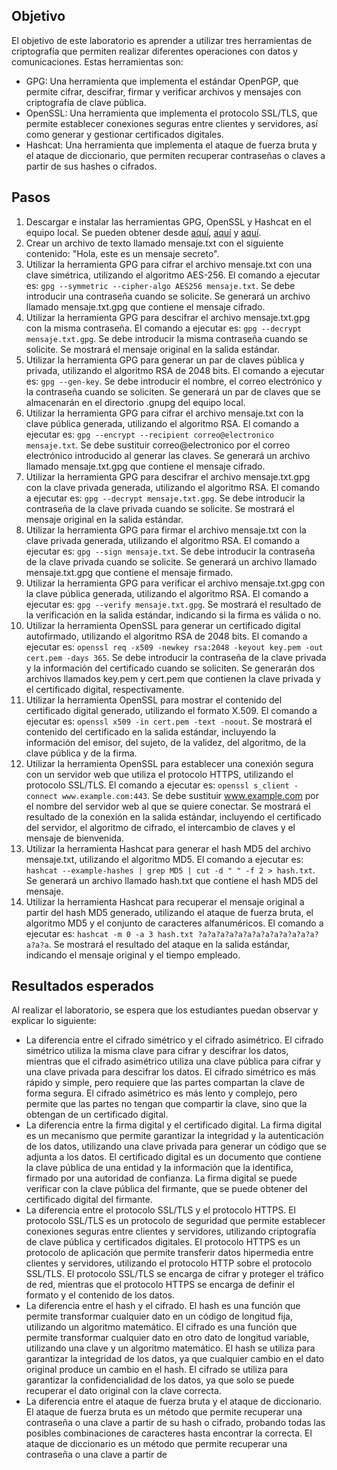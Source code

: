 ## Objetivo

El objetivo de este laboratorio es aprender a utilizar tres herramientas de criptografía que permiten realizar diferentes operaciones con datos y comunicaciones. Estas herramientas son:

- GPG: Una herramienta que implementa el estándar OpenPGP, que permite cifrar, descifrar, firmar y verificar archivos y mensajes con criptografía de clave pública.
- OpenSSL: Una herramienta que implementa el protocolo SSL/TLS, que permite establecer conexiones seguras entre clientes y servidores, así como generar y gestionar certificados digitales.
- Hashcat: Una herramienta que implementa el ataque de fuerza bruta y el ataque de diccionario, que permiten recuperar contraseñas o claves a partir de sus hashes o cifrados.

## Pasos

1. Descargar e instalar las herramientas GPG, OpenSSL y Hashcat en el equipo local. Se pueden obtener desde [aquí](https://www.gnupg.org/download/), [aquí](https://www.openssl.org/source/) y [aquí](https://hashcat.net/hashcat/).
2. Crear un archivo de texto llamado mensaje.txt con el siguiente contenido: "Hola, este es un mensaje secreto".
3. Utilizar la herramienta GPG para cifrar el archivo mensaje.txt con una clave simétrica, utilizando el algoritmo AES-256. El comando a ejecutar es: `gpg --symmetric --cipher-algo AES256 mensaje.txt`. Se debe introducir una contraseña cuando se solicite. Se generará un archivo llamado mensaje.txt.gpg que contiene el mensaje cifrado.
4. Utilizar la herramienta GPG para descifrar el archivo mensaje.txt.gpg con la misma contraseña. El comando a ejecutar es: `gpg --decrypt mensaje.txt.gpg`. Se debe introducir la misma contraseña cuando se solicite. Se mostrará el mensaje original en la salida estándar.
5. Utilizar la herramienta GPG para generar un par de claves pública y privada, utilizando el algoritmo RSA de 2048 bits. El comando a ejecutar es: `gpg --gen-key`. Se debe introducir el nombre, el correo electrónico y la contraseña cuando se soliciten. Se generará un par de claves que se almacenarán en el directorio .gnupg del equipo local.
6. Utilizar la herramienta GPG para cifrar el archivo mensaje.txt con la clave pública generada, utilizando el algoritmo RSA. El comando a ejecutar es: `gpg --encrypt --recipient correo@electronico mensaje.txt`. Se debe sustituir correo@electronico por el correo electrónico introducido al generar las claves. Se generará un archivo llamado mensaje.txt.gpg que contiene el mensaje cifrado.
7. Utilizar la herramienta GPG para descifrar el archivo mensaje.txt.gpg con la clave privada generada, utilizando el algoritmo RSA. El comando a ejecutar es: `gpg --decrypt mensaje.txt.gpg`. Se debe introducir la contraseña de la clave privada cuando se solicite. Se mostrará el mensaje original en la salida estándar.
8. Utilizar la herramienta GPG para firmar el archivo mensaje.txt con la clave privada generada, utilizando el algoritmo RSA. El comando a ejecutar es: `gpg --sign mensaje.txt`. Se debe introducir la contraseña de la clave privada cuando se solicite. Se generará un archivo llamado mensaje.txt.gpg que contiene el mensaje firmado.
9. Utilizar la herramienta GPG para verificar el archivo mensaje.txt.gpg con la clave pública generada, utilizando el algoritmo RSA. El comando a ejecutar es: `gpg --verify mensaje.txt.gpg`. Se mostrará el resultado de la verificación en la salida estándar, indicando si la firma es válida o no.
10. Utilizar la herramienta OpenSSL para generar un certificado digital autofirmado, utilizando el algoritmo RSA de 2048 bits. El comando a ejecutar es: `openssl req -x509 -newkey rsa:2048 -keyout key.pem -out cert.pem -days 365`. Se debe introducir la contraseña de la clave privada y la información del certificado cuando se soliciten. Se generarán dos archivos llamados key.pem y cert.pem que contienen la clave privada y el certificado digital, respectivamente.
11. Utilizar la herramienta OpenSSL para mostrar el contenido del certificado digital generado, utilizando el formato X.509. El comando a ejecutar es: `openssl x509 -in cert.pem -text -noout`. Se mostrará el contenido del certificado en la salida estándar, incluyendo la información del emisor, del sujeto, de la validez, del algoritmo, de la clave pública y de la firma.
12. Utilizar la herramienta OpenSSL para establecer una conexión segura con un servidor web que utiliza el protocolo HTTPS, utilizando el protocolo SSL/TLS. El comando a ejecutar es: `openssl s_client -connect www.example.com:443`. Se debe sustituir www.example.com por el nombre del servidor web al que se quiere conectar. Se mostrará el resultado de la conexión en la salida estándar, incluyendo el certificado del servidor, el algoritmo de cifrado, el intercambio de claves y el mensaje de bienvenida.
13. Utilizar la herramienta Hashcat para generar el hash MD5 del archivo mensaje.txt, utilizando el algoritmo MD5. El comando a ejecutar es: `hashcat --example-hashes | grep MD5 | cut -d " " -f 2 > hash.txt`. Se generará un archivo llamado hash.txt que contiene el hash MD5 del mensaje.
14. Utilizar la herramienta Hashcat para recuperar el mensaje original a partir del hash MD5 generado, utilizando el ataque de fuerza bruta, el algoritmo MD5 y el conjunto de caracteres alfanuméricos. El comando a ejecutar es: `hashcat -m 0 -a 3 hash.txt ?a?a?a?a?a?a?a?a?a?a?a?a?a?a?a?a`. Se mostrará el resultado del ataque en la salida estándar, indicando el mensaje original y el tiempo empleado.

## Resultados esperados

Al realizar el laboratorio, se espera que los estudiantes puedan observar y explicar lo siguiente:

- La diferencia entre el cifrado simétrico y el cifrado asimétrico. El cifrado simétrico utiliza la misma clave para cifrar y descifrar los datos, mientras que el cifrado asimétrico utiliza una clave pública para cifrar y una clave privada para descifrar los datos. El cifrado simétrico es más rápido y simple, pero requiere que las partes compartan la clave de forma segura. El cifrado asimétrico es más lento y complejo, pero permite que las partes no tengan que compartir la clave, sino que la obtengan de un certificado digital.
- La diferencia entre la firma digital y el certificado digital. La firma digital es un mecanismo que permite garantizar la integridad y la autenticación de los datos, utilizando una clave privada para generar un código que se adjunta a los datos. El certificado digital es un documento que contiene la clave pública de una entidad y la información que la identifica, firmado por una autoridad de confianza. La firma digital se puede verificar con la clave pública del firmante, que se puede obtener del certificado digital del firmante.
- La diferencia entre el protocolo SSL/TLS y el protocolo HTTPS. El protocolo SSL/TLS es un protocolo de seguridad que permite establecer conexiones seguras entre clientes y servidores, utilizando criptografía de clave pública y certificados digitales. El protocolo HTTPS es un protocolo de aplicación que permite transferir datos hipermedia entre clientes y servidores, utilizando el protocolo HTTP sobre el protocolo SSL/TLS. El protocolo SSL/TLS se encarga de cifrar y proteger el tráfico de red, mientras que el protocolo HTTPS se encarga de definir el formato y el contenido de los datos.
- La diferencia entre el hash y el cifrado. El hash es una función que permite transformar cualquier dato en un código de longitud fija, utilizando un algoritmo matemático. El cifrado es una función que permite transformar cualquier dato en otro dato de longitud variable, utilizando una clave y un algoritmo matemático. El hash se utiliza para garantizar la integridad de los datos, ya que cualquier cambio en el dato original produce un cambio en el hash. El cifrado se utiliza para garantizar la confidencialidad de los datos, ya que solo se puede recuperar el dato original con la clave correcta.
- La diferencia entre el ataque de fuerza bruta y el ataque de diccionario. El ataque de fuerza bruta es un método que permite recuperar una contraseña o una clave a partir de su hash o cifrado, probando todas las posibles combinaciones de caracteres hasta encontrar la correcta. El ataque de diccionario es un método que permite recuperar una contraseña o una clave a partir de